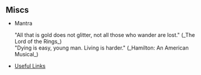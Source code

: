 <h1 id="miscs"></h1>

<h2 style="margin: 0px 0px 10px;">Miscs</h2>

- Mantra  
 <ul class="no-bullets" style = "margin:0 0 5px;">
      <li>"All that is gold does not glitter, not all those who wander are lost." (_The Lord of the Rings_)</li>
      <li>"Dying is easy, young man. Living is harder." (_Hamilton: An American Musical_)</li>
</ul>

- [Useful Links](./useful-links.html)



<style>
    ul.no-bullets {
    list-style-type: none;
    }
</style>